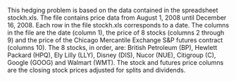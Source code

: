 This hedging problem is based on the data contained in the spreadsheet stockh.xls. The file contains price data from August 1, 2008 until December 16, 2008. Each row in the file stockh.xls corresponds to a date. The columns in the file are the date (column 1), the price of 8 stocks (columns 2 through 9) and the price of the Chicago Mercantile Exchange S&P futures contract (columns 10). The 8 stocks, in order, are: British Petroleum (BP), Hewlett Packard (HPQ), Ely Lilly (LLY), Disney (DIS), Nucor (NUE), Citigroup (C), Google (GOOG) and Walmart (WMT). The stock and futures price columns are the closing stock prices adjusted for splits and dividends.
